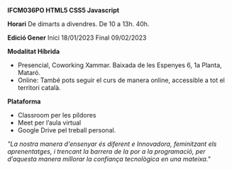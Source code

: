 **IFCM036PO HTML5 CSS5 Javascript**

**Horari**
De dimarts a divendres. De 10 a 13h. 40h.

**Edició Gener** 
Inici 18/01/2023 
Final 09/02/2023 

**Modalitat Híbrida**
- Presencial, Coworking Xammar. Baixada de les Espenyes 6, 1a Planta, Mataró.
- Online: També pots seguir el curs de manera online, accessible a tot el territori català.

**Plataforma**
- Classroom per les píldores
- Meet per l’aula virtual
- Google Drive pel treball personal.

*"La nostra manera d'ensenyar és diferent e Innovadora, feminitzant els aprenentatges, i trencant la barrera de la por a la programació, per d’aquesta manera millorar la confiança tecnològica en una mateixa."*
